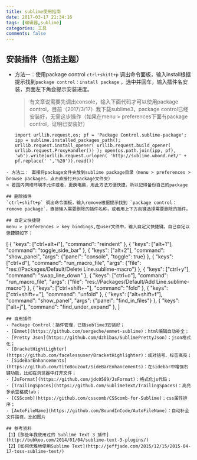 ```yaml
---
title: sublime使用指南
date: 2017-03-17 21:34:16
tags: [编辑器,sublime]
categories: 工具
comments: false
---
```

## 安装插件（包括主题）
- 方法一：使用package control
 `ctrl+shift+p` 调出命令面板，输入install根据提示找到`package control：install package` ，选中并回车，输入插件名安装，页面左下角会提示安装进度。

  > 有文章说需要先调出console，输入下面代码才可以使用package control，目前（2017/3/17）我下载sublime3，package control已经安装好，无需这步操作（如果在menu > preferences下面有package control，证明已安装好）
  ```
  import urllib.request,os; pf = 'Package Control.sublime-package'; ipp = sublime.installed_packages_path(); urllib.request.install_opener( urllib.request.build_opener( urllib.request.ProxyHandler()) ); open(os.path.join(ipp, pf), 'wb').write(urllib.request.urlopen( 'http://sublime.wbond.net/' + pf.replace(' ','%20')).read())
 ```
- 方法二： 直接将package文件夹放到sublime package目录（menu > preferences > browse packages，点击直接打开package文件夹）
 > 若国内网络环境不允许或者，更换电脑，用此方法方便快捷，所以记得备份自己的package

## 删除插件
`ctrl+shift+p` 调出命令面板，输入remove根据提示找到 `package control：remove package`，直接输入需要删除的插件名称，或者用上下方向键选择需要删除的插件。

## 自定义快捷键
menu > preferences > key bindings,在user文件中，输入自定义快捷键。自己自定以快捷键如下：
```
[
	{ "keys": ["ctrl+alt+i"], "command": "reindent" },
	{ "keys": ["alt+1"], "command": "toggle_side_bar" },
	{ "keys": ["alt+2"], "command": "show_panel", "args": {"panel": "console", "toggle": true} },
	{ "keys": ["ctrl+d"], "command": "run_macro_file", "args": {"file": "res://Packages/Default/Delete Line.sublime-macro"} },
	{ "keys": ["ctrl+y"], "command": "swap_line_down" },
	{ "keys": ["ctrl+o"], "command": "run_macro_file", "args": {"file": "res://Packages/Default/Add Line.sublime-macro"} },
	{ "keys": ["ctrl+shift+-"], "command": "fold" },
	{ "keys": ["ctrl+shift+="], "command": "unfold" },
	{ "keys": ["alt+shift+f"], "command": "show_panel", "args": {"panel": "find_in_files"} },
	{ "keys": ["alt+j"], "command": "find_under_expand" },
]
```
## 自用插件
- Package Control：插件管理，已随sublime3安装好；
- [Emmet](https://github.com/sergeche/emmet-sublime)：html编辑自动补全；
- [Pretty Json](https://github.com/dzhibas/SublimePrettyJson)：json格式化；
- [BracketHightLighter](https://github.com/facelessuser/BracketHighlighter)：成对括号、标签高亮；
- [SideBarEnhancements](https://github.com/titoBouzout/SideBarEnhancements)：在sidebar中增强右键功能，比如在浏览器中打开文件；
- [JsFormat](https://github.com/jdc0589/JsFormat)：格式化js代码；
- [TrailingSpaces](https://github.com/SublimeText/TrailingSpaces)：高亮多余空格或tab；
- [CSScomb](https://github.com/csscomb/CSScomb-for-Sublime)：css属性排序；
- [AutoFileName](https://github.com/BoundInCode/AutoFileName)：自动补全文件路径，比如图片

## 参考资料
【1】[那些年我使用过的 Sublime Text 3 插件](http://bubkoo.com/2014/01/04/sublime-text-3-plugins/)
【2】[如何优雅地使用Sublime Text](http://jeffjade.com/2015/12/15/2015-04-17-toss-sublime-text/)
